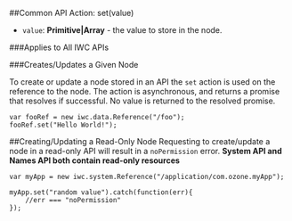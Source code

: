 ##Common API Action: set(value)
* `value`: **Primitive|Array** - the value to store in the node.

###Applies to All IWC APIs

###Creates/Updates a Given Node

To create or update a node stored in an API the `set` action is used on the
reference to the node. The action is asynchronous, and returns a promise that
resolves if successful. No value is returned to the resolved promise.

```
var fooRef = new iwc.data.Reference("/foo");
fooRef.set("Hello World!");
```
##Creating/Updating a Read-Only Node
Requesting to create/update a node in a read-only API will result in a `noPermission` error.
**System API and Names API both contain read-only resources**

```
var myApp = new iwc.system.Reference("/application/com.ozone.myApp");

myApp.set("random value").catch(function(err){
    //err === "noPermission"
});
```
